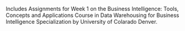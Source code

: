 Includes Assignments for Week 1 on the Business Intelligence: Tools, Concepts and Applications Course in Data Warehousing for Business Intelligence Specialization by University of Colarado Denver.